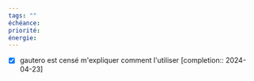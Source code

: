```yaml
---
tags: ""
échéance: 
priorité: 
énergie: 
---
```

- [X] gautero est censé m'expliquer comment l'utiliser  [completion:: 2024-04-23]